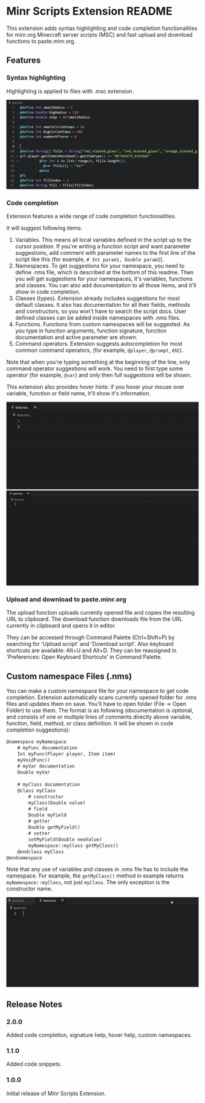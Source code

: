 # Minr Scripts Extension README

This extension adds syntax highlighting and code completion functionalities for minr.org Minecraft server scripts (MSC) and fast upload and download functions to paste.minr.org.

## Features

### Syntax highlighting

Highlighting is applied to files with .msc extension.

![screenshot_1](images/screenshot_1.png)

### Code completion

Extension features a wide range of code completion functionalities.

It will suggest following items:
1. Variables. This means all local variables defined in the script up to the cursor position. If you're writing a function script and want parameter suggestions, add comment with parameter names to the first line of the script like this (for example, ```# Int param1, Double param2```).
2. Namespaces. To get suggestions for your namespace, you need to define .nms file, which is described at the bottom of this readme. Then you will get suggestions for your namespaces, it's variables, functions and classes. You can also add documentation to all those items, and it'll show in code completion.
3. Classes (types). Extension already includes suggestions for most default classes. It also has documentation for all their fields, methods and constructors, so you won't have to search the script docs. User defined classes can be added inside namespaces with .nms files.
4. Functions. Functions from custom namespaces will be suggested. As you type in function arguments, function signature, function documentation and active parameter are shown.
5. Command operators. Extension suggests autocompletion for most common command operators, (for example, ```@player```, ```@prompt```, etc).

Note that when you're typing something at the beginning of the line, only command operator suggestions will work. You need to first type some operator (for example, ```@var```) and only then full suggestions will be shown.

This extension also provides hover hints: if you hover your mouse over variable, function or field name, it'll show it's information.

![feature_1](images/feature_1.gif)
![feature_2](images/feature_2.gif)

### Upload and download to paste.minr.org

The upload function uploads currently opened file and copies the resulting URL to clipboard. The download function downloads file from the URL currently in clipboard and opens it in editor.

They can be accessed through Command Palette (Ctrl+Shift+P) by searching for 'Upload script' and 'Download script'. Also keyboard shortcuts are available: Alt+U and Alt+D. They can be reassigned in 'Preferences: Open Keyboard Shortcuts' in Command Palette.

## Custom namespace Files (.nms)

You can make a custom namespace file for your namespace to get code completion. Extension automatically scans currently opened folder for .nms files and updates them on save. You'll have to open folder (File -> Open Folder) to use them. The format is as following (documentation is optional, and consists of one or multiple lines of comments directly above variable, function, field, method, or class definition. It will be shown in code completion suggestions):

```
@namespace myNamespace
	# myFunc documentation
	Int myFunc(Player player, Item item)
	myVoidFunc()
	# myVar documentation
	Double myVar

	# myClass documentation
	@class myClass
		# constructor
		myClass(Double value)
		# field
		Double myField
		# getter
		Double getMyField()
		# setter
		setMyField(Double newValue)
		myNamespace::myClass getMyClass()
	@endclass myClass
@endnamespace
```
Note that any use of variables and classes in .nms file has to include the namespace. For example, the ```getMyClass()``` method in example returns ```myNamespace::myClass```, not just ```myClass```. The only exception is the constructor name.

![feature_3](images/feature_3.gif)

## Release Notes

### 2.0.0

Added code completion, signature help, hover help, custom namespaces.

### 1.1.0

Added code snippets.

### 1.0.0

Initial release of Minr Scripts Extension.